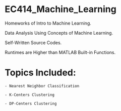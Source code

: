 # EC414_Machine_Learning

Homeworks of Intro to Machine Learning.

Data Analysis Using Concepts of Machine Learning.

Self-Written Source Codes.

Runtimes are Higher than MATLAB Built-in Functions.

# Topics Included:

```
- Nearest Neighbor Classification

- K-Centers Clustering

- DP-Centers Clustering

```



